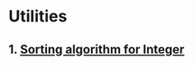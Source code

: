 # Utilities
## 1. [Sorting algorithm for Integer](https://github.com/tulsiramr/sorting_algorithm_kotlin/blob/master/SortUtils.kt)
